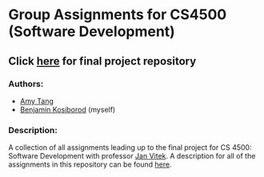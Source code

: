 # Group Assignments for CS4500 (Software Development)
## Click [here](https://github.com/bendavp/CS4500-project) for final project repository

### Authors:
- [Amy Tang](https://github.com/tang-amy)
- [Benjamin Kosiborod](https://github.com/bendavp) (myself)

### Description:
A collection of all assignments leading up to the final project for CS 4500: Software Development with professor [Jan Vitek](http://janvitek.org/). A description for all of the assignments in this repository can be found [here](http://janvitek.org/events/NEU/4500/s20/projects2.html).
